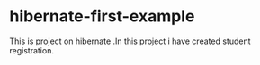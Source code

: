 # hibernate-first-example
This is project on hibernate .In this project i have created student registration.
